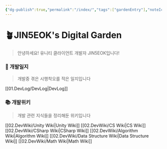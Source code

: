 ```yaml
---
{"dg-publish":true,"permalink":"/index/","tags":["gardenEntry"],"noteIcon":""}
---
```


# 🪴JIN5EOK's Digital Garden

> 안녕하세요! 유니티 클라이언트 개발자 JIN5EOK입니다!

### 📝 개발일지

> 개발중 겪은 시행착오를 적은 일지입니다

[[01.DevLog/DevLog\|DevLog]]
### 📚 개발위키

> 개발 관련 지식들을 정리해둔 위키입니다
 
[[02.DevWiki/Unity Wiki\|Unity Wiki]]
[[02.DevWiki/CS Wiki\|CS Wiki]]
[[02.DevWiki/CSharp Wiki\|CSharp Wiki]]
[[02.DevWiki/Algorithm Wiki\|Algorithm Wiki]]
[[02.DevWiki/Data Structure Wiki\|Data Structure Wiki]]
[[02.DevWiki/Math Wiki\|Math Wiki]]